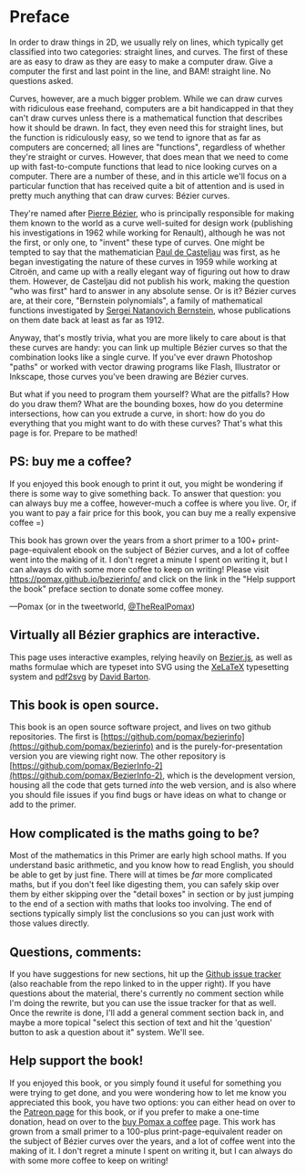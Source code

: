 # Preface

In order to draw things in 2D, we usually rely on lines, which typically get classified into two categories: straight lines, and curves. The first of these are as easy to draw as they are easy to make a computer draw. Give a computer the first and last point in the line, and BAM! straight line. No questions asked.

Curves, however, are a much bigger problem. While we can draw curves with ridiculous ease freehand, computers are a bit handicapped in that they can't draw curves unless there is a mathematical function that describes how it should be drawn. In fact, they even need this for straight lines, but the function is ridiculously easy, so we tend to ignore that as far as computers are concerned; all lines are "functions", regardless of whether they're straight or curves. However, that does mean that we need to come up with fast-to-compute functions that lead to nice looking curves on a computer. There are a number of these, and in this article we'll focus on a particular function that has received quite a bit of attention and is used in pretty much anything that can draw curves: Bézier curves.

They're named after [Pierre Bézier](https://en.wikipedia.org/wiki/Pierre_B%C3%A9zier), who is principally responsible for making them known to the world as a curve well-suited for design work (publishing his investigations in 1962 while working for Renault), although he was not the first, or only one, to "invent" these type of curves. One might be tempted to say that the mathematician [Paul de Casteljau](https://en.wikipedia.org/wiki/Paul_de_Casteljau) was first, as he began investigating the nature of these curves in 1959 while working at Citroën, and came up with a really elegant way of figuring out how to draw them. However, de Casteljau did not publish his work, making the question "who was first" hard to answer in any absolute sense. Or is it? Bézier curves are, at their core, "Bernstein polynomials", a family of mathematical functions investigated by [Sergei Natanovich Bernstein](https://en.wikipedia.org/wiki/Sergei_Natanovich_Bernstein), whose publications on them date back at least as far as 1912.

Anyway, that's mostly trivia, what you are more likely to care about is that these curves are handy: you can link up multiple Bézier curves so that the combination looks like a single curve. If you've ever drawn Photoshop "paths" or worked with vector drawing programs like Flash, Illustrator or Inkscape, those curves you've been drawing are Bézier curves.

But what if you need to program them yourself? What are the pitfalls? How do you draw them? What are the bounding boxes, how do you determine intersections, how can you extrude a curve, in short: how do you do everything that you might want to do with these curves? That's what this page is for. Prepare to be mathed!

<div class="print">

## PS: buy me a coffee?

If you enjoyed this book enough to print it out, you might be wondering if there is some way to give something back. To answer that question: you can always buy me a coffee, however-much a coffee is where you live. Or, if you want to pay a fair price for this book, you can buy me a really expensive coffee =)

This book has grown over the years from a short primer to a 100+ print-page-equivalent ebook on the subject of Bézier curves, and a lot of coffee went into the making of it. I don't regret a minute I spent on writing it, but I can always do with some more coffee to keep on writing! Please visit https://pomax.github.io/bezierinfo/ and click on the link in the "Help support the book" preface section to donate some coffee money.

</div>

—Pomax (or in the tweetworld, [@TheRealPomax](https://twitter.com/TheRealPomax))

<div class="note">

## Virtually all Bézier graphics are interactive.

This page uses interactive examples, relying heavily on [Bezier.js](https://pomax.github.io/bezierjs/), as well as maths formulae which are typeset into SVG using the [XeLaTeX](https://ctan.org/pkg/xetex) typesetting system and [pdf2svg](https://github.com/dawbarton/pdf2svg) by [David Barton](https://cityinthesky.co.uk/).

## This book is open source.

This book is an open source software project, and lives on two github repositories. The first is [https://github.com/pomax/bezierinfo](https://github.com/pomax/bezierinfo) and is the purely-for-presentation version you are viewing right now. The other repository is [https://github.com/pomax/BezierInfo-2](https://github.com/pomax/BezierInfo-2), which is the development version, housing all the code that gets turned _into_ the web version, and is also where you should file issues if you find bugs or have ideas on what to change or add to the primer.

## How complicated is the maths going to be?

Most of the mathematics in this Primer are early high school maths. If you understand basic arithmetic, and you know how to read English, you should be able to get by just fine. There will at times be *far* more complicated maths, but if you don't feel like digesting them, you can safely skip over them by either skipping over the "detail boxes" in section or by just jumping to the end of a section with maths that looks too involving. The end of sections typically simply list the conclusions so you can just work with those values directly.

## Questions, comments:

If you have suggestions for new sections, hit up the [Github issue tracker](https://github.com/pomax/BezierInfo-2/issues) (also reachable from the repo linked to in the upper right). If you have questions about the material, there's currently no comment section while I'm doing the rewrite, but you can use the issue tracker for that as well. Once the rewrite is done, I'll add a general comment section back in, and maybe a more topical "select this section of text and hit the 'question' button to ask a question about it" system. We'll see.

## Help support the book!

If you enjoyed this book, or you simply found it useful for something you were trying to get done, and you were wondering how to let me know you appreciated this book, you have two options: you can either head on over to the [Patreon page](https://www.patreon.com/bezierinfo) for this book, or if you prefer to make a one-time donation, head on over to the [buy Pomax a coffee](https://www.paypal.com/donate/?token=4OeU2bI9WLfex_fYcraxmooLUcJ_WDTn8AofsN1WYchMI7RB5Jq6CSZuAWNQTekJGyOh3G) page. This work has grown from a small primer to a 100-plus print-page-equivalent reader on the subject of Bézier curves over the years, and a lot of coffee went into the making of it. I don't regret a minute I spent on writing it, but I can always do with some more coffee to keep on writing!

</div>
